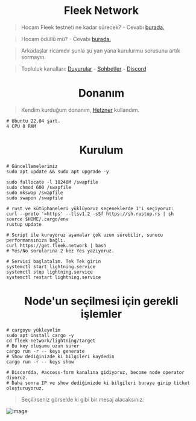 <h1 align="center">Fleek Network</h1>

>


> Hocam Fleek testneti ne kadar sürecek? - Cevabı [burada.](https://blog.fleek.network/post/fleek-network-testnet-phase0/)

> Hocam ödüllü mü? - Cevabı [burada.](https://blog.fleek.network/post/fleek-network-testnet-plans/)

> Arkadaşlar ricamdır şunla şu yan yana kurulurmu sorusunu artık sormayın.

> Topluluk kanalları: [Duyurular](https://t.me/RuesAnnouncement) - [Sohbetler](https://t.me/RuesChat) - [Discord](https://discord.gg/V2rX68cy)

<h1 align="center"> Donanım </h1>

> Kendim kurduğum donanım, [Hetzner](https://hetzner.cloud/?ref=gIFAhUnYYjD3) kullandım.

```console
# Ubuntu 22.04 şart. 
4 CPU 8 RAM
```

<h1 align="center"> Kurulum </h1>

```console
# Güncellemelerimiz
sudo apt update && sudo apt upgrade -y

sudo fallocate -l 10240M /swapfile
sudo chmod 600 /swapfile
sudo mkswap /swapfile
sudo swapon /swapfile

# rust ve kütüphaneleri yüklüyoruz seçeneklerde 1'i seçiyoruz:
curl --proto '=https' --tlsv1.2 -sSf https://sh.rustup.rs | sh
source $HOME/.cargo/env
rustup update
```

```console
# Script ile kuruyoruz aşamalar çok uzun sürebilir, sunucu performansınıza bağlı.
curl https://get.fleek.network | bash
# Yes/No sorularına 2 kez Yes yazıyoruz.

# Servisi başlatalım. Tek Tek girin
systemctl start lightning.service
systemctl stop lightning.service
systemctl restart lightning.service
```
<h1 align="center"> Node'un seçilmesi için gerekli işlemler </h1>

```console
# cargoyu yükleyelim
sudo apt install cargo -y
cd fleek-network/lightning/target
# Bu key oluşumu uzun sürer
cargo run -r -- keys generate
# Show dediğinizde ki bilgileri kaydedin
cargo run -r -- keys show

# Discordda, #access-form kanalına gidiyoruz, become node operator diyoruz.
# Daha sonra IP ve show dediğimizde ki bilgileri buraya girip ticket oluşturuyoruz.
```

> Seçilirseniz görselde ki gibi bir mesaj alacaksınız:

![image](https://github.com/ruesandora/Fleek-Network/assets/101149671/6bfe7302-c3ca-49e2-9c1b-555f61e67760)


